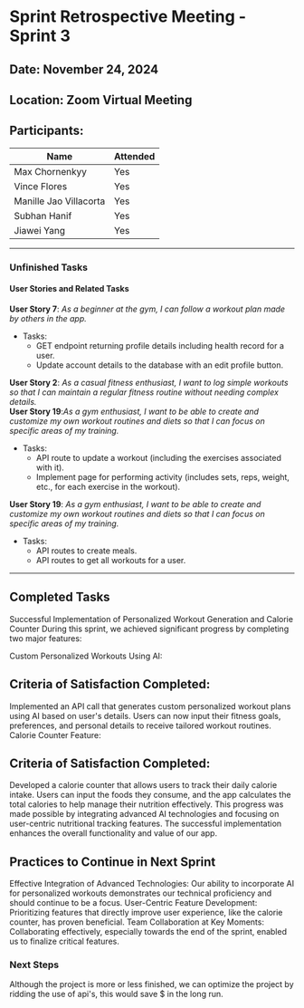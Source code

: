 # Sprint Retrospective Meeting - Sprint 3

## Date: November 24, 2024  
## Location: Zoom Virtual Meeting  
## Participants:  
| Name                    | Attended |
|-------------------------|----------|  
| Max Chornenkyy          | Yes      |  
| Vince Flores            | Yes      |  
| Manille Jao Villacorta  | Yes      |  
| Subhan Hanif            | Yes      |  
| Jiawei Yang             | Yes      |  

---

### Unfinished Tasks  

#### User Stories and Related Tasks  

**User Story 7**: _As a beginner at the gym, I can follow a workout plan made by others in the app._  
   - Tasks:  
     - GET endpoint returning profile details including health record for a user.  
     - Update account details to the database with an edit profile button.  

**User Story 2**: _As a casual fitness enthusiast, I want to log simple workouts so that I can maintain a regular fitness routine without needing complex details._  
**User Story 19**:_As a gym enthusiast, I want to be able to create and customize my own workout routines and diets so that I can focus on specific areas of my training._  
   - Tasks:  
     - API route to update a workout (including the exercises associated with it).  
     - Implement page for performing activity (includes sets, reps, weight, etc., for each exercise in the workout).  

**User Story 19**: _As a gym enthusiast, I want to be able to create and customize my own workout routines and diets so that I can focus on specific areas of my training._  
   - Tasks:  
     - API routes to create meals.  
     - API routes to get all workouts for a user.  

---

## Completed Tasks
Successful Implementation of Personalized Workout Generation and Calorie Counter
During this sprint, we achieved significant progress by completing two major features:

Custom Personalized Workouts Using AI:

## Criteria of Satisfaction Completed:
Implemented an API call that generates custom personalized workout plans using AI based on user's details.
Users can now input their fitness goals, preferences, and personal details to receive tailored workout routines.
Calorie Counter Feature:

## Criteria of Satisfaction Completed:
Developed a calorie counter that allows users to track their daily calorie intake.
Users can input the foods they consume, and the app calculates the total calories to help manage their nutrition effectively.
This progress was made possible by integrating advanced AI technologies and focusing on user-centric nutritional tracking features. The successful implementation enhances the overall functionality and value of our app.

## Practices to Continue in Next Sprint
Effective Integration of Advanced Technologies: Our ability to incorporate AI for personalized workouts demonstrates our technical proficiency and should continue to be a focus.
User-Centric Feature Development: Prioritizing features that directly improve user experience, like the calorie counter, has proven beneficial.
Team Collaboration at Key Moments: Collaborating effectively, especially towards the end of the sprint, enabled us to finalize critical features.

### Next Steps  

Although the project is more or less finished, we can optimize the project by ridding the use of api's, this would save $ in the long run.
